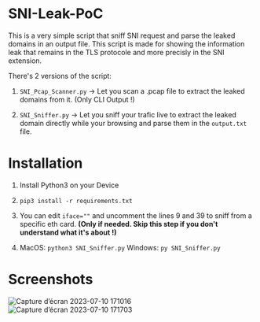 # SNI-Leak-PoC
This is a very simple script that sniff SNI request and parse the leaked domains in an output file. 
This script is made for showing the information leak that remains in the TLS protocole and more precisly in the SNI extension.

There's 2 versions of the script:
1. ```SNI_Pcap_Scanner.py``` -> Let you scan a .pcap file to extract the leaked domains from it. (Only CLI Output !)

2. ```SNI_Sniffer.py``` -> Let you sniff your trafic live to extract the leaked domain directly while your browsing and parse them in the ```output.txt``` file.


# **Installation**

1. Install Python3 on your Device

2. ```pip3 install -r requirements.txt```

3. You can edit ```iface=""``` and uncomment the lines 9 and 39 to sniff from a specific eth card. **(Only if needed. Skip this step if you don't understand what it's about !)**

4. MacOS: ```python3 SNI_Sniffer.py```
   Windows: ```py SNI_Sniffer.py```


# Screenshots

   
![Capture d’écran 2023-07-10 171016](https://github.com/xHaash/SNI-Leak-PoC/assets/106975735/1e0eb9f8-241f-4d89-b0c8-2cc3ae4d6681)
![Capture d’écran 2023-07-10 171703](https://github.com/xHaash/SNI-Leak-PoC/assets/106975735/3b2bb771-5788-4a6c-8766-378e5f16e850)
